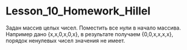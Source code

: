 # Lesson_10_Homework_Hillel
Задан массив целых чисел. Поместить все нули в начало массива. Например дано {х,х,0,х,0,х}, в результате получаем {0,0,х,х,х,х}, порядок ненулевых чисел значения не имеет.
